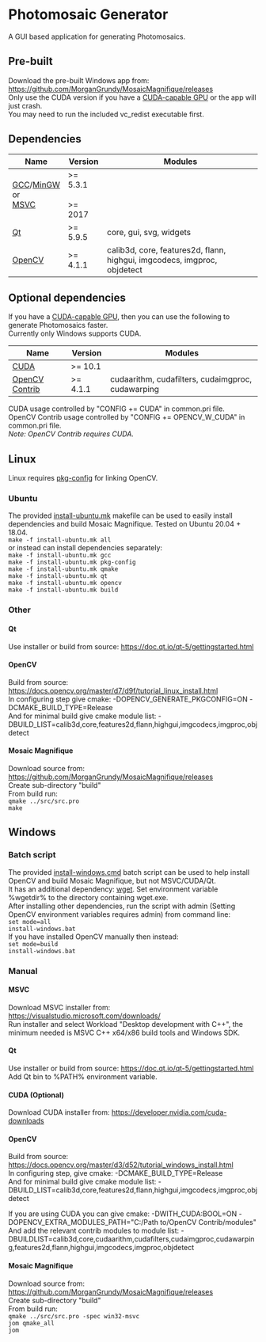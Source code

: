 # Photomosaic Generator
A GUI based application for generating Photomosaics.

## Pre-built
Download the pre-built Windows app from: https://github.com/MorganGrundy/MosaicMagnifique/releases  
Only use the CUDA version if you have a [CUDA-capable GPU](https://developer.nvidia.com/cuda-gpus) or the app will just crash.  
You may need to run the included vc_redist executable first.


## Dependencies
| Name | Version | Modules |
| - | - | - |
| [GCC](https://gcc.gnu.org/)/[MinGW](http://www.mingw.org/) <br> or <br> [MSVC](https://visualstudio.microsoft.com/visual-cpp-build-tools/) | >= 5.3.1 <br> <br> >= 2017 | |
| [Qt](https://www.qt.io/) | >= 5.9.5 | core, gui, svg, widgets |
| [OpenCV](https://opencv.org/) | >= 4.1.1 | calib3d, core, features2d, flann, highgui, imgcodecs, imgproc, objdetect |

## Optional dependencies
If you have a [CUDA-capable GPU](https://developer.nvidia.com/cuda-gpus), then you can use the following to generate Photomosaics faster.  
Currently only Windows supports CUDA.

| Name | Version | Modules |
| - | - | - |
| [CUDA](https://developer.nvidia.com/cuda-zone) | >= 10.1 | |
| [OpenCV Contrib](https://github.com/opencv/opencv_contrib) | >= 4.1.1 | cudaarithm, cudafilters, cudaimgproc, cudawarping |

CUDA usage controlled by "CONFIG += CUDA" in common.pri file.  
OpenCV Contrib usage controlled by "CONFIG += OPENCV_W_CUDA" in common.pri file.  
*Note: OpenCV Contrib requires CUDA.*

## Linux
Linux requires [pkg-config](https://www.freedesktop.org/wiki/Software/pkg-config/) for linking OpenCV.

### Ubuntu
The provided [install-ubuntu.mk](https://github.com/MorganGrundy/MosaicMagnifique/blob/master/install-ubuntu.mk) makefile can be used to easily install dependencies and build Mosaic Magnifique. Tested on Ubuntu 20.04 + 18.04.  
`make -f install-ubuntu.mk all`  
or instead can install dependencies separately:  
`make -f install-ubuntu.mk gcc`  
`make -f install-ubuntu.mk pkg-config`  
`make -f install-ubuntu.mk qmake`  
`make -f install-ubuntu.mk qt`  
`make -f install-ubuntu.mk opencv`  
`make -f install-ubuntu.mk build`  

### Other
#### Qt
Use installer or build from source: https://doc.qt.io/qt-5/gettingstarted.html

#### OpenCV
Build from source: https://docs.opencv.org/master/d7/d9f/tutorial_linux_install.html  
In configuring step give cmake: -DOPENCV_GENERATE_PKGCONFIG=ON -DCMAKE_BUILD_TYPE=Release  
And for minimal build give cmake module list: -DBUILD_LIST=calib3d,core,features2d,flann,highgui,imgcodecs,imgproc,objdetect

#### Mosaic Magnifique
Download source from: https://github.com/MorganGrundy/MosaicMagnifique/releases  
Create sub-directory "build"  
From build run:  
`qmake ../src/src.pro`  
`make`

## Windows
### Batch script
The provided [install-windows.cmd](https://github.com/MorganGrundy/MosaicMagnifique/blob/master/install-windows.cmd) batch script can be used to help install OpenCV and build Mosaic Magnifique, but not MSVC/CUDA/Qt.  
It has an additional dependency: [wget](https://www.gnu.org/software/wget/). Set environment variable %wgetdir% to the directory containing wget.exe.  
After installing other dependencies, run the script with admin (Setting OpenCV environment variables requires admin) from command line:  
`set mode=all`  
`install-windows.bat`  
If you have installed OpenCV manually then instead:  
`set mode=build`  
`install-windows.bat`

### Manual
#### MSVC
Download MSVC installer from: https://visualstudio.microsoft.com/downloads/  
Run installer and select Workload "Desktop development with C++", the minimum needed is MSVC C++ x64/x86 build tools and Windows SDK.

#### Qt
Use installer or build from source: https://doc.qt.io/qt-5/gettingstarted.html  
Add Qt bin to %PATH% environment variable.

#### CUDA (Optional)
Download CUDA installer from: https://developer.nvidia.com/cuda-downloads  

#### OpenCV
Build from source: https://docs.opencv.org/master/d3/d52/tutorial_windows_install.html  
In configuring step, give cmake: -DCMAKE_BUILD_TYPE=Release  
And for minimal build give cmake module list: -DBUILD_LIST=calib3d,core,features2d,flann,highgui,imgcodecs,imgproc,objdetect 
  
If you are using CUDA you can give cmake: -DWITH_CUDA:BOOL=ON -DOPENCV_EXTRA_MODULES_PATH="C:/Path to/OpenCV Contrib/modules"  
And add the relevant contrib modules to module list: -DBUILDLIST=calib3d,core,cudaarithm,cudafilters,cudaimgproc,cudawarping,features2d,flann,highgui,imgcodecs,imgproc,objdetect

#### Mosaic Magnifique
Download source from: https://github.com/MorganGrundy/MosaicMagnifique/releases  
Create sub-directory "build"  
From build run:  
`qmake ../src/src.pro -spec win32-msvc`  
`jom qmake_all`  
`jom`